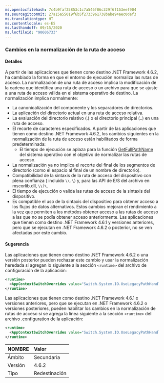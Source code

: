 ```yaml
---
ms.openlocfilehash: 7c4b9faf25853c1c7a546f06c329f6f153eef904
ms.sourcegitcommit: 27a15a55019f6b5f2733961738babe94aec0def3
ms.translationtype: HT
ms.contentlocale: es-ES
ms.lasthandoff: 09/15/2020
ms.locfileid: "90606733"
---
```

### <a name="changes-in-path-normalization"></a>Cambios en la normalización de la ruta de acceso

#### <a name="details"></a>Detalles

A partir de las aplicaciones que tienen como destino .NET Framework 4.6.2, ha cambiado la forma en que el entorno de ejecución normaliza las rutas de acceso. La normalización de una ruta de acceso implica la modificación de la cadena que identifica una ruta de acceso o un archivo para que se ajuste a una ruta de acceso válida en el sistema operativo de destino. La normalización implica normalmente:

- La canonicalización del componente y los separadores de directorios.
- La aplicación del directorio actual en una ruta de acceso relativa.
- La evaluación del directorio relativo (.) o el directorio principal (..) en una ruta de acceso.
- El recorte de caracteres especificados.
A partir de las aplicaciones que tienen como destino .NET Framework 4.6.2, los cambios siguientes en la normalización de la ruta de acceso están habilitados de forma predeterminada:
  - El tiempo de ejecución se aplaza para la función [GetFullPathName](/windows/desktop/api/fileapi/nf-fileapi-getfullpathnamew) del sistema operativo con el objetivo de normalizar las rutas de acceso.
- La normalización ya no implica el recorte del final de los segmentos de directorio (como el espacio al final de un nombre de directorio).
- Compatibilidad de la sintaxis de la ruta de acceso del dispositivo con plena confianza ( incluido `\\.\`) y, para las API de E/S del archivo en mscorlib.dll, `\\?\`.
- El tiempo de ejecución o valida las rutas de acceso de la sintaxis del dispositivo.
- Es compatible el uso de la sintaxis del dispositivo para obtener acceso a los flujos de datos alternativos.
Estos cambios mejoran el rendimiento a la vez que permiten a los métodos obtener acceso a las rutas de acceso a las que no se podía obtener acceso anteriormente. Las aplicaciones que tienen como destino .NET Framework 4.6.1 y versiones anteriores, pero que se ejecutan en .NET Framework 4.6.2 o posterior, no se ven afectadas por este cambio.

#### <a name="suggestion"></a>Sugerencia

Las aplicaciones que tienen como destino .NET Framework 4.6.2 o una versión posterior pueden rechazar este cambio y usar la normalización heredada si agregan lo siguiente a la sección `<runtime>` del archivo de configuración de la aplicación:

```xml
<runtime>
  <AppContextSwitchOverrides value="Switch.System.IO.UseLegacyPathHandling=true" />
</runtime>
```

Las aplicaciones que tienen como destino .NET Framework 4.6.1 o versiones anteriores, pero que se ejecutan en .NET Framework 4.6.2 o versiones posteriores, pueden habilitar los cambios en la normalización de rutas de acceso si se agrega la línea siguiente a la sección `<runtime>` del archivo .configuration de la aplicación:

```xml
<runtime>
  <AppContextSwitchOverrides value="Switch.System.IO.UseLegacyPathHandling=false" />
</runtime>
```

| NOMBRE    | Valor       |
|:--------|:------------|
| Ámbito   | Secundaria       |
| Versión | 4.6.2       |
| Tipo    | Redestinación |
